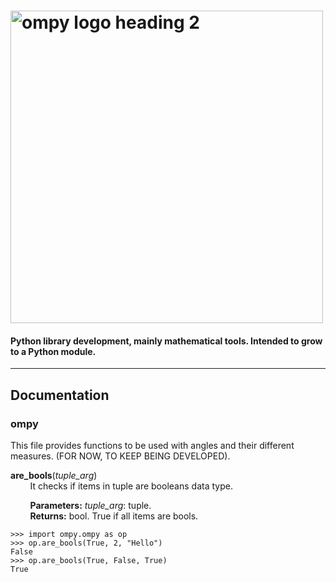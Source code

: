 # <img width="500" alt="ompy logo heading 2" src="https://user-images.githubusercontent.com/56207845/139159286-893a6e08-c04e-47d5-b405-d9d2d684dc9b.png">

#### Python library development, mainly mathematical tools. Intended to grow to a Python module.
--------


## Documentation


### ompy

This file provides functions to be used with angles and their different measures. (FOR NOW, TO KEEP BEING DEVELOPED).

__are_bools__(*tuple_arg*)\
&nbsp;&nbsp;&nbsp;&nbsp;&nbsp;&nbsp;&nbsp;&nbsp;It checks if items in tuple are booleans data type.

&nbsp;&nbsp;&nbsp;&nbsp;&nbsp;&nbsp;&nbsp;&nbsp;__Parameters:__ *tuple_arg*: tuple.\
&nbsp;&nbsp;&nbsp;&nbsp;&nbsp;&nbsp;&nbsp;&nbsp;__Returns:__ bool. True if all items are bools.

```
>>> import ompy.ompy as op
>>> op.are_bools(True, 2, "Hello")
False
>>> op.are_bools(True, False, True)
True
```
